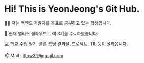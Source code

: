 # Hi! This is YeonJeong's Git Hub.

👨‍💻 저는 백엔드 개발자를 목표로 공부하고 있는 학생입니다.

🌱 현재 엘리스 클라우드 트랙 3기를 수료하였습니다.

💻 학교 수업 필기, 클론 코딩 결과물, 프로젝트, TIL 등이 올라옵니다.

📫 Mail : ittnw39@gmail.com

